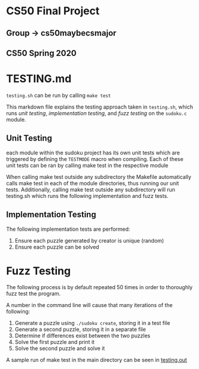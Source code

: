 # CS50 Final Project
## Group -> cs50maybecsmajor
## CS50 Spring 2020

# TESTING.md

`testing.sh` can be run by calling `make test`

This markdown file explains the testing approach taken in `testing.sh`, which runs *unit testing*, *implementation testing*, and *fuzz testing* on the `sudoku.c` module.

## Unit Testing
each module within the sudoku project has its own unit tests which are triggered by defining the ```TESTMODE``` macro when compiling. Each of these unit tests can be ran by calling make test in the respective module

When calling make test outside any subdirectory the Makefile automatically calls make test in each of the module directories, thus running our unit tests. Additionally, calling make test outside any subdirectory will run testing.sh which runs the following implementation and fuzz tests.

## Implementation Testing

The following implementation tests are performed:

1. Ensure each puzzle generated by creator is unique (random)
2. Ensure each puzzle can be solved


# Fuzz Testing

The following process is by default repeated 50 times in order to thoroughly fuzz test the program.

A number in the command line will cause that many iterations of the following:

1. Generate a puzzle using `./sudoku create`, storing it in a test file
2. Generate a second puzzle, storing it in a separate file
3. Determine if differences exist between the two puzzles
4. Solve the first puzzle and print it
5. Solve the second puzzle and solve it

A sample run of make test in the main directory can be seen in [testing.out](testing.out)
